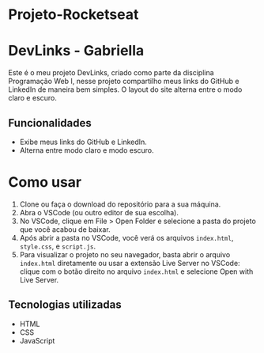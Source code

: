 # Projeto-Rocketseat
# DevLinks - Gabriella

Este é o meu projeto DevLinks, criado como parte da disciplina Programação Web I, nesse projeto compartilho meus links do GitHub e LinkedIn de maneira bem simples. O layout do site alterna entre o modo claro e escuro.

## Funcionalidades

- Exibe meus links do GitHub e LinkedIn.
- Alterna entre modo claro e modo escuro.

# Como usar

1. Clone ou faça o download do repositório para a sua máquina.
2. Abra o VSCode (ou outro editor de sua escolha).
3. No VSCode, clique em File > Open Folder e selecione a pasta do projeto que você acabou de baixar.
4. Após abrir a pasta no VSCode, você verá os arquivos `index.html`, `style.css`, e `script.js`.
5. Para visualizar o projeto no seu navegador, basta abrir o arquivo `index.html` diretamente ou usar a extensão Live Server no VSCode: clique com o botão direito no arquivo `index.html` e selecione Open with Live Server.

## Tecnologias utilizadas

- HTML
- CSS
- JavaScript
